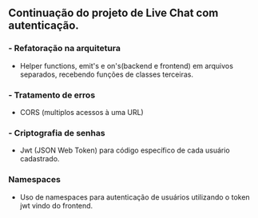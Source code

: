 ## Continuação do projeto de Live Chat com autenticação.

### - Refatoração na arquitetura

- Helper functions, emit's e on's(backend e frontend) em arquivos separados, recebendo funções de classes terceiras.

### - Tratamento de erros

- CORS (multiplos acessos à uma URL)

### - Criptografia de senhas

- Jwt (JSON Web Token) para código específico de cada usuário cadastrado.

### Namespaces

- Uso de namespaces para autenticação de usuários utilizando o token jwt vindo do frontend.
